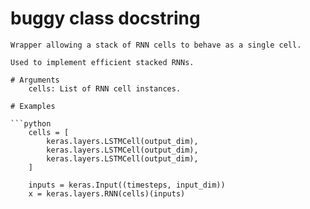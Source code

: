 # buggy class docstring

```text
Wrapper allowing a stack of RNN cells to behave as a single cell.

Used to implement efficient stacked RNNs.

# Arguments
    cells: List of RNN cell instances.

# Examples

```python
    cells = [
        keras.layers.LSTMCell(output_dim),
        keras.layers.LSTMCell(output_dim),
        keras.layers.LSTMCell(output_dim),
    ]

    inputs = keras.Input((timesteps, input_dim))
    x = keras.layers.RNN(cells)(inputs)
```
```